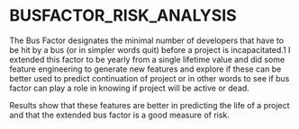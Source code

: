 # BUSFACTOR_RISK_ANALYSIS
The Bus Factor designates the minimal number of developers that have to be hit by a bus (or in simpler words quit) 
before a project is incapacitated.1 I extended this factor to be yearly from a single lifetime value and did some
feature engineering to generate new features and explore if these can be better used to predict continuation of
project or in other words to see if bus factor can play a role in knowing if project will be active or dead. 

Results show that these features are better in predicting the life of a project and that the extended bus factor
is a good measure of risk.
